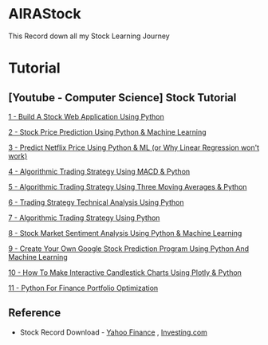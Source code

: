 # AIRAStock
This Record down all my Stock Learning Journey

# Tutorial

## [Youtube - Computer Science] Stock Tutorial
[1 - Build A Stock Web Application Using Python](https://www.youtube.com/channel/UCbmb5IoBtHZTpYZCDBOC1CA)

[2 - Stock Price Prediction Using Python & Machine Learning](https://www.youtube.com/watch?v=QIUxPv5PJOY&t=21s)

[3 - Predict Netflix Price Using Python & ML (or Why Linear Regression won't work)](https://www.youtube.com/watch?v=hOLSGMEEwlI)

[4 - Algorithmic Trading Strategy Using MACD & Python](https://www.youtube.com/watch?v=kz_NJERCgm8)

[5 - Algorithmic Trading Strategy Using Three Moving Averages & Python](https://www.youtube.com/watch?v=rO_cqa4x60o&list=PLxx3FfPJl2zC5DtudXPto4ND1YZh0jQfU&index=5)

[6 - Trading Strategy Technical Analysis Using Python](https://www.youtube.com/watch?v=fxLsSax7rvY&list=PLxx3FfPJl2zC5DtudXPto4ND1YZh0jQfU&index=6)

[7 - Algorithmic Trading Strategy Using Python](https://www.youtube.com/watch?v=SEQbb8w7VTw&list=PLxx3FfPJl2zC5DtudXPto4ND1YZh0jQfU&index=7)

[8 - Stock Market Sentiment Analysis Using Python & Machine Learning](https://www.youtube.com/watch?v=4OlvGGAsj8I&list=PLxx3FfPJl2zC5DtudXPto4ND1YZh0jQfU&index=8)

[9 - Create Your Own Google Stock Prediction Program Using Python And Machine Learning](https://www.youtube.com/watch?v=KYc0EFN-VnM&list=PLxx3FfPJl2zC5DtudXPto4ND1YZh0jQfU&index=9)

[10 - How To Make Interactive Candlestick Charts Using Plotly & Python](https://www.youtube.com/watch?v=4fhBXFSS1lc&list=PLxx3FfPJl2zC5DtudXPto4ND1YZh0jQfU&index=10)

[11 - Python For Finance Portfolio Optimization](https://www.youtube.com/watch?v=9fjs8FeLMJk&list=PLxx3FfPJl2zC5DtudXPto4ND1YZh0jQfU&index=11)

## Reference
- Stock Record Download - [Yahoo Finance](https://finance.yahoo.com/) , [Investing.com](https://www.investing.com/)
